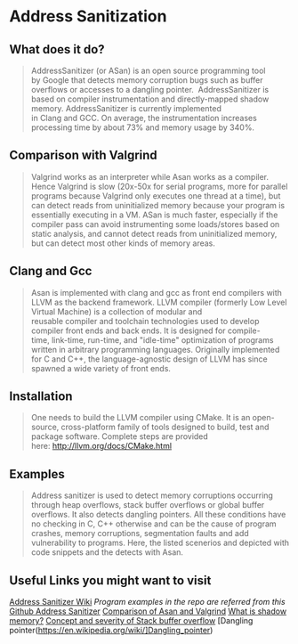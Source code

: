 # Address Sanitization
## What does it do?
> AddressSanitizer (or ASan) is an open source programming tool by Google that detects memory corruption bugs such as buffer overflows or accesses to a dangling pointer.  AddressSanitizer is based on compiler instrumentation and directly-mapped shadow memory. AddressSanitizer is currently implemented in Clang and GCC. On average, the instrumentation increases processing time by about 73% and memory usage by 340%.

## Comparison with Valgrind
> Valgrind works as an interpreter while Asan works as a compiler. Hence Valgrind is slow (20x-50x for serial programs, more for parallel programs because Valgrind only executes one thread at a time), but can detect reads from uninitialized memory because your program is essentially executing in a VM. ASan is much faster, especially if the compiler pass can avoid instrumenting some loads/stores based on static analysis, and cannot detect reads from uninitialized memory, but can detect most other kinds of memory areas.

## Clang and Gcc
> Asan is implemented with clang and gcc as front end compilers with LLVM as the backend framework. LLVM compiler (formerly Low Level Virtual Machine) is a collection of modular and reusable compiler and toolchain technologies used to develop compiler front ends and back ends.
It is designed for compile-time, link-time, run-time, and "idle-time" optimization of programs written in arbitrary programming languages. Originally implemented for C and C++, the language-agnostic design of LLVM has since spawned a wide variety of front ends.

## Installation
> One needs to build the LLVM compiler using CMake. It is an open-source, cross-platform family of tools designed to build, test and package software. Complete steps are provided here: http://llvm.org/docs/CMake.html

## Examples
> Address sanitizer is used to detect memory corruptions occurring through heap overflows, stack buffer overflows or global buffer overflows. It also detects dangling pointers. All these conditions have no checking in C, C++ otherwise and can be the cause of program crashes, memory corruptions, segmentation faults and add vulnerability to programs. Here, the listed scenerios and depicted with code snippets and the detects with Asan.

## Useful Links you might want to visit
[Address Sanitizer Wiki](https://en.wikipedia.org/wiki/AddressSanitizer) _Program examples in the repo are referred from this_
[Github Address Sanitizer](https://github.com/google/sanitizers/wiki/AddressSanitizer)
[Comparison of Asan and Valgrind](https://news.ycombinator.com/item?id=4737423)
[What is shadow memory?](https://en.wikipedia.org/wiki/Shadow_memory)
[Concept and severity of Stack buffer overflow](https://en.wikipedia.org/wiki/Stack_buffer_overflow)
[Dangling pointer(https://en.wikipedia.org/wiki/]Dangling_pointer)
